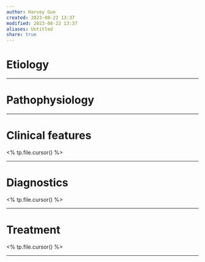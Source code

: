 ```yaml
---
author: Harvey Guo
created: 2023-08-22 13:37
modified: 2023-08-22 13:37
aliases: Untitled
share: true
---
```

# Etiology


---
# Pathophysiology


---
# Clinical features
<% tp.file.cursor() %>

---
# Diagnostics
<% tp.file.cursor() %>

---
# Treatment
<% tp.file.cursor() %>

---
